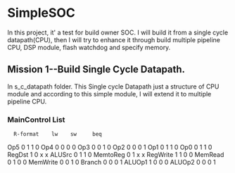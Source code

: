 # SimpleSOC
In this project, it' a test for build owner SOC. I will build it from a single cycle datapath(CPU), then I will try to enhance it through build multiple pipeline CPU, DSP module, flash watchdog and specify memory.
## Mission 1--Build Single Cycle Datapath.
In s_c_datapath folder. This Single cycle Datapath just a structure of CPU module and according to this simple module, I will extend it to multiple pipeline CPU.
### MainControl List
      R-format    lw    sw     beq
Op5       0        1     1      0
Op4       0        0     0      0
Op3       0        0     1      0
Op2       0        0     0      1
Op1       0        1     1      0
Op0       0        1     1      0
RegDst    1        0     x      x
ALUSrc    0        1     1      0
MemtoReg  0        1     x      x
RegWrite  1        1     0      0
MemRead   0        1     0      0
MemWrite  0        0     1      0
Branch    0        0     0      1
ALUOp1    1        0     0      0
ALUOp2    0        0     0      1
